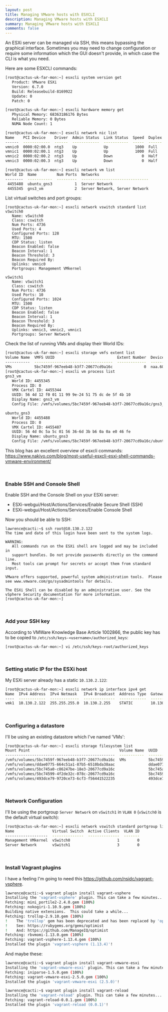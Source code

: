 ```yaml
---
layout: post
title: Managing VMware hosts with ESXCLI
description: Managing VMware hosts with ESXCLI
summary: Managing VMware hosts with ESXCLI
comments: false
---
```


An ESXi server can be managed via SSH, this means bypassing the graphical interface. Sometimes you may need to change configuration or require some information which the GUI doesn't provide, in which case the CLI is what you need.

Here are some ESXCLI commands:

```bash
[root@cactus-uk-far-mon:~] esxcli system version get
   Product: VMware ESXi
   Version: 6.7.0
   Build: Releasebuild-8169922
   Update: 0
   Patch: 0
```

```bash
[root@cactus-uk-far-mon:~] esxcli hardware memory get
   Physical Memory: 68363186176 Bytes
   Reliable Memory: 0 Bytes
   NUMA Node Count: 1
```   

```bash
[root@cactus-uk-far-mon:~] esxcli network nic list
Name    PCI Device    Driver  Admin Status  Link Status  Speed  Duplex  MAC Address         MTU  Description
------  ------------  ------  ------------  -----------  -----  ------  -----------------  ----  -------------------------------------------------------
vmnic0  0000:02:00.0  ntg3    Up            Up            1000  Full    20:67:7c:d9:a1:6c  1500  Broadcom Corporation NetXtreme BCM5719 Gigabit Ethernet
vmnic1  0000:02:00.1  ntg3    Up            Up            1000  Full    20:67:7c:d9:a1:6d  1500  Broadcom Corporation NetXtreme BCM5719 Gigabit Ethernet
vmnic2  0000:02:00.2  ntg3    Up            Down             0  Half    20:67:7c:d9:a1:6e  1500  Broadcom Corporation NetXtreme BCM5719 Gigabit Ethernet
vmnic3  0000:02:00.3  ntg3    Up            Down             0  Half    20:67:7c:d9:a1:6f  1500  Broadcom Corporation NetXtreme BCM5719 Gigabit Ethernet
```

```bash
[root@cactus-uk-far-mon:~] esxcli network vm list
World ID  Name         Num Ports  Networks
--------  -----------  ---------  ------------------------------
 4455488  ubuntu_gns3          1  Server Network
 4455345  gns3_vm              2  Server Network, Server Network
```

List virtual switches and port groups:

```
[root@cactus-uk-far-mon:~] esxcli network vswitch standard list
vSwitch0
   Name: vSwitch0
   Class: cswitch
   Num Ports: 4736
   Used Ports: 4
   Configured Ports: 128
   MTU: 1500
   CDP Status: listen
   Beacon Enabled: false
   Beacon Interval: 1
   Beacon Threshold: 3
   Beacon Required By: 
   Uplinks: vmnic0
   Portgroups: Management VMkernel

vSwitch1
   Name: vSwitch1
   Class: cswitch
   Num Ports: 4736
   Used Ports: 10
   Configured Ports: 1024
   MTU: 1500
   CDP Status: listen
   Beacon Enabled: false
   Beacon Interval: 1
   Beacon Threshold: 3
   Beacon Required By: 
   Uplinks: vmnic3, vmnic2, vmnic1
   Portgroups: Server Network
```   

Check the list of running VMs and display their World IDs:

```bash
[root@cactus-uk-far-mon:~] esxcli storage vmfs extent list
Volume Name  VMFS UUID                            Extent Number  Device Name                           Partition
-----------  -----------------------------------  -------------  ------------------------------------  ---------
VMs          5bc7459f-967eeb48-b3f7-20677cd9a16c              0  naa.600508b1001cf76cb54a0dec4acc6459          3
[root@cactus-uk-far-mon:~] esxcli vm process list
gns3_vm
   World ID: 4455345
   Process ID: 0
   VMX Cartel ID: 4455344
   UUID: 56 4d 12 f0 01 11 99 9e-24 51 75 dc de 5f 4b 10
   Display Name: gns3_vm
   Config File: /vmfs/volumes/5bc7459f-967eeb48-b3f7-20677cd9a16c/gns3_vm/gns3_vm.vmx

ubuntu_gns3
   World ID: 4455488
   Process ID: 0
   VMX Cartel ID: 4455487
   UUID: 56 4d 0c 5a 5c 01 56 36-6d 3b b6 0a 0a e0 46 fe
   Display Name: ubuntu_gns3
   Config File: /vmfs/volumes/5bc7459f-967eeb48-b3f7-20677cd9a16c/ubuntu_gns3/ubuntu_gns3.vmx
```

This blog has an excellent overview of esxcli commands:
https://www.nakivo.com/blog/most-useful-esxcli-esxi-shell-commands-vmware-environment/

<br/>

### Enable SSH and Console Shell

Enable SSH and the Console Shell on your ESXi server:

* ESXi-webgui/Host/Actions/Services/Enable Secure Shell (SSH)
* ESXi-webgui/Host/Actions/Services/Enable Console Shell

Now you should be able to SSH: 

```
lawrence@cacti:~$ ssh root@10.130.2.122
The time and date of this login have been sent to the system logs.

WARNING:
   All commands run on the ESXi shell are logged and may be included in
   support bundles. Do not provide passwords directly on the command line.
   Most tools can prompt for secrets or accept them from standard input.

VMware offers supported, powerful system administration tools.  Please
see www.vmware.com/go/sysadmintools for details.

The ESXi Shell can be disabled by an administrative user. See the
vSphere Security documentation for more information.
[root@cactus-uk-far-mon:~] 
```

<br/>

### Add your SSH key

According to VMWare Knowledge Base Article 1002866, the public key has to be copied to `/etc/ssh/keys-<username>/authorized_keys`:

```bash
[root@cactus-uk-far-mon:~] vi /etc/ssh/keys-root/authorized_keys
```

<br/>

### Setting static IP for the ESXi host

My ESXi server already has a static `10.130.2.122`:

```bash
[root@cactus-uk-far-mon:~] esxcli network ip interface ipv4 get
Name  IPv4 Address  IPv4 Netmask   IPv4 Broadcast  Address Type  Gateway     DHCP DNS
----  ------------  -------------  --------------  ------------  ----------  --------
vmk1  10.130.2.122  255.255.255.0  10.130.2.255    STATIC        10.130.2.1     false
```

<br/>

### Configuring a datastore

I'll be using an existing datastore which I've named 'VMs':

```bash
[root@cactus-uk-far-mon:~] esxcli storage filesystem list
Mount Point                                        Volume Name  UUID                                 Mounted  Type             Size          Free
-------------------------------------------------  -----------  -----------------------------------  -------  ------  -------------  ------------
/vmfs/volumes/5bc7459f-967eeb48-b3f7-20677cd9a16c  VMs          5bc7459f-967eeb48-b3f7-20677cd9a16c     true  VMFS-6  1192121860096  556500254720
/vmfs/volumes/ddae0775-664c51a1-87b5-6510bda38aac               ddae0775-664c51a1-87b5-6510bda38aac     true  vfat        261853184     261844992
/vmfs/volumes/5bc745a0-c86247be-18e3-20677cd9a16c               5bc745a0-c86247be-18e3-20677cd9a16c     true  vfat       4293591040    4267114496
/vmfs/volumes/5bc74599-4f2de32c-078c-20677cd9a16c               5bc74599-4f2de32c-078c-20677cd9a16c     true  vfat        299712512      80486400
/vmfs/volumes/493dce79-9720ce73-6cf3-f56441522235               493dce79-9720ce73-6cf3-f56441522235     true  vfat        261853184     113819648
```

<br/>

### Network Configuration 

I'll be using the portgroup `Server Network` on `vSwitch1` in `VLAN 0` (`vSwitch0` is the default virtual switch):

```bash
[root@cactus-uk-far-mon:~] esxcli network vswitch standard portgroup list
Name                 Virtual Switch  Active Clients  VLAN ID
-------------------  --------------  --------------  -------
Management VMkernel  vSwitch0                     1        0
Server Network       vSwitch1                     3        0
```

<br/>

### Install Vagrant plugins

I have a feeling I'm going to need this https://github.com/nsidc/vagrant-vsphere.

```bash
lawrence@cacti:~$ vagrant plugin install vagrant-vsphere
Installing the 'vagrant-vsphere' plugin. This can take a few minutes...
Fetching: mini_portile2-2.4.0.gem (100%)
Fetching: nokogiri-1.10.9.gem (100%)
Building native extensions.  This could take a while...
Fetching: trollop-2.9.10.gem (100%)
!    The 'trollop' gem has been deprecated and has been replaced by 'optimist'.
!    See: https://rubygems.org/gems/optimist
!    And: https://github.com/ManageIQ/optimist
Fetching: rbvmomi-1.13.0.gem (100%)
Fetching: vagrant-vsphere-1.13.4.gem (100%)
Installed the plugin 'vagrant-vsphere (1.13.4)'!
```

And maybe these:

```bash
lawrence@cacti:~$ vagrant plugin install vagrant-vmware-esxi
Installing the 'vagrant-vmware-esxi' plugin. This can take a few minutes...
Fetching: iniparse-1.5.0.gem (100%)
Fetching: vagrant-vmware-esxi-2.5.0.gem (100%)
Installed the plugin 'vagrant-vmware-esxi (2.5.0)'!

lawrence@cacti:~$ vagrant plugin install vagrant-reload
Installing the 'vagrant-reload' plugin. This can take a few minutes...
Fetching: vagrant-reload-0.0.1.gem (100%)
Installed the plugin 'vagrant-reload (0.0.1)'!
```
